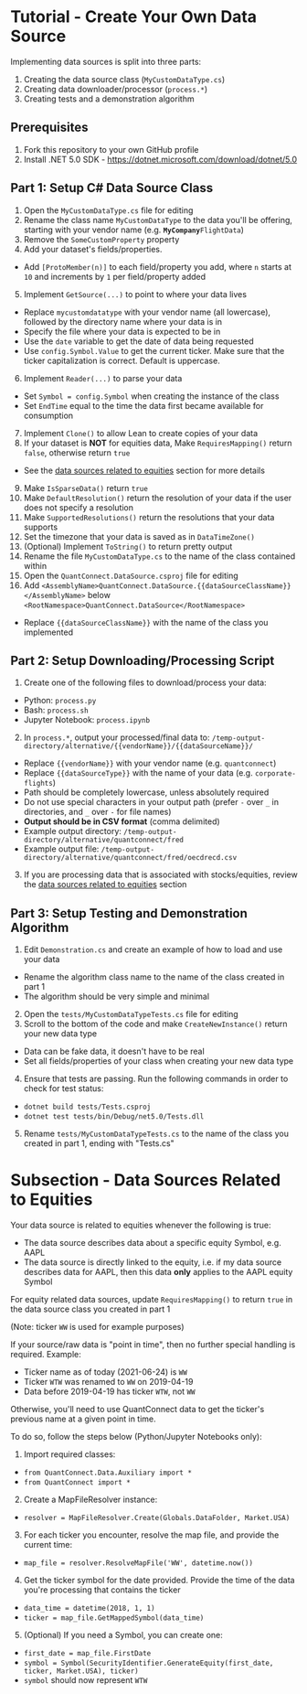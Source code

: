 # Tutorial - Create Your Own Data Source

Implementing data sources is split into three parts:
  1. Creating the data source class (`MyCustomDataType.cs`)
  2. Creating data downloader/processor (`process.*`)
  3. Creating tests and a demonstration algorithm

## Prerequisites
  1. Fork this repository to your own GitHub profile
  2. Install .NET 5.0 SDK - https://dotnet.microsoft.com/download/dotnet/5.0

## Part 1: Setup C# Data Source Class
  1. Open the `MyCustomDataType.cs` file for editing
  2. Rename the class name `MyCustomDataType` to the data you'll be offering, starting with your vendor name (e.g. __`MyCompany`__`FlightData`)
  3. Remove the `SomeCustomProperty` property
  4. Add your dataset's fields/properties.
  * Add `[ProtoMember(n)]` to each field/property you add, where `n` starts at `10` and increments by `1` per field/property added
  5. Implement `GetSource(...)` to point to where your data lives
  * Replace `mycustomdatatype` with your vendor name (all lowercase), followed by the directory name where your data is in
  * Specify the file where your data is expected to be in
  * Use the `date` variable to get the date of data being requested
  * Use `config.Symbol.Value` to get the current ticker. Make sure that the ticker capitalization is correct. Default is uppercase.
  6. Implement `Reader(...)` to parse your data
  * Set `Symbol = config.Symbol` when creating the instance of the class
  * Set `EndTime` equal to the time the data first became available for consumption
  7. Implement `Clone()` to allow Lean to create copies of your data
  8. If your dataset is __NOT__ for equities data, Make `RequiresMapping()` return `false`, otherwise return `true` 
  * See the [data sources related to equities](#subsection---data-sources-related-to-equities) section for more details
  9. Make `IsSparseData()` return `true`
  10. Make `DefaultResolution()` return the resolution of your data if the user does not specify a resolution
  11. Make `SupportedResolutions()` return the resolutions that your data supports
  12. Set the timezone that your data is saved as in `DataTimeZone()`
  13. (Optional) Implement `ToString()` to return pretty output
  14. Rename the file `MyCustomDataType.cs` to the name of the class contained within
  15. Open the `QuantConnect.DataSource.csproj` file for editing
  16. Add `<AssemblyName>QuantConnect.DataSource.{{dataSourceClassName}}</AssemblyName>` below `<RootNamespace>QuantConnect.DataSource</RootNamespace>`
  * Replace `{{dataSourceClassName}}` with the name of the class you implemented

## Part 2: Setup Downloading/Processing Script
  1. Create one of the following files to download/process your data:
  * Python: `process.py`
  * Bash: `process.sh`
  * Jupyter Notebook: `process.ipynb`

  2. In `process.*`, output your processed/final data to: `/temp-output-directory/alternative/{{vendorName}}/{{dataSourceName}}/`
  * Replace `{{vendorName}}` with your vendor name (e.g. `quantconnect`)
  * Replace `{{dataSourceType}}` with the name of your data (e.g. `corporate-flights`)
  * Path should be completely lowercase, unless absolutely required
  * Do not use special characters in your output path (prefer `-` over `_` in directories, and `_` over `-` for file names)
  * __Output should be in CSV format__ (comma delimited)
  * Example output directory: `/temp-output-directory/alternative/quantconnect/fred`
  * Example output file: `/temp-output-directory/alternative/quantconnect/fred/oecdrecd.csv`

  3. If you are processing data that is associated with stocks/equities, review the [data sources related to equities](#subsection---data-sources-related-to-equities) section

## Part 3: Setup Testing and Demonstration Algorithm
  1. Edit `Demonstration.cs` and create an example of how to load and use your data
  * Rename the algorithm class name to the name of the class created in part 1
  * The algorithm should be very simple and minimal
  2. Open the `tests/MyCustomDataTypeTests.cs` file for editing
  3. Scroll to the bottom of the code and make `CreateNewInstance()` return your new data type
  * Data can be fake data, it doesn't have to be real
  * Set all fields/properties of your class when creating your new data type

  4. Ensure that tests are passing. Run the following commands in order to check for test status:
  * `dotnet build tests/Tests.csproj`
  * `dotnet test tests/bin/Debug/net5.0/Tests.dll`

  5. Rename `tests/MyCustomDataTypeTests.cs` to the name of the class you created in part 1, ending with "Tests.cs"

# Subsection - Data Sources Related to Equities

Your data source is related to equities whenever the following is true:
  * The data source describes data about a specific equity Symbol, e.g. AAPL
  * The data source is directly linked to the equity, i.e. if my data source describes data for AAPL, then this data __only__ applies to the AAPL equity Symbol

For equity related data sources, update `RequiresMapping()` to return `true` in the data source class you created in part 1

(Note: ticker `WW` is used for example purposes)

If your source/raw data is "point in time", then no further special handling is required. Example:
  * Ticker name as of today (2021-06-24) is `WW`
  * Ticker `WTW` was renamed to `WW` on 2019-04-19
  * Data before 2019-04-19 has ticker `WTW`, not `WW`

Otherwise, you'll need to use QuantConnect data to get the ticker's previous name at a given point in time.

To do so, follow the steps below (Python/Jupyter Notebooks only):

  1. Import required classes:
  * `from QuantConnect.Data.Auxiliary import *`
  * `from QuantConnect import *`
  2. Create a MapFileResolver instance: 
  * `resolver = MapFileResolver.Create(Globals.DataFolder, Market.USA)`
  3. For each ticker you encounter, resolve the map file, and provide the current time:
  * `map_file = resolver.ResolveMapFile('WW', datetime.now())`
  4. Get the ticker symbol for the date provided. Provide the time of the data you're processing that contains the ticker
  * `data_time = datetime(2018, 1, 1)`
  * `ticker = map_file.GetMappedSymbol(data_time)`
  5. (Optional) If you need a Symbol, you can create one:
  * `first_date = map_file.FirstDate`
  * `symbol = Symbol(SecurityIdentifier.GenerateEquity(first_date, ticker, Market.USA), ticker)`
  * `symbol` should now represent `WTW`